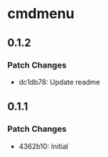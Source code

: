 # cmdmenu

## 0.1.2

### Patch Changes

- dc1db78: Update readme

## 0.1.1

### Patch Changes

- 4362b10: Initial

